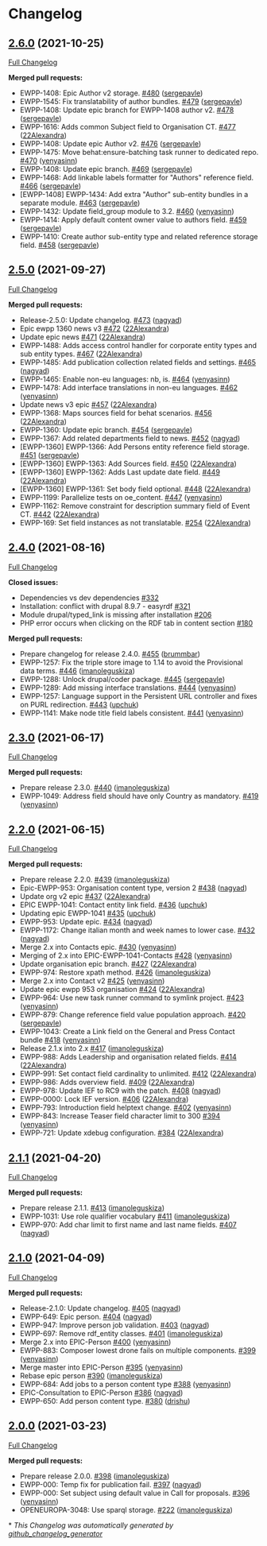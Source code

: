 # Changelog

## [2.6.0](https://github.com/openeuropa/oe_content/tree/2.6.0) (2021-10-25)

[Full Changelog](https://github.com/openeuropa/oe_content/compare/2.5.0...2.6.0)

**Merged pull requests:**

- EWPP-1408: Epic Author v2 storage. [\#480](https://github.com/openeuropa/oe_content/pull/480) ([sergepavle](https://github.com/sergepavle))
- EWPP-1545: Fix translatability of author bundles. [\#479](https://github.com/openeuropa/oe_content/pull/479) ([sergepavle](https://github.com/sergepavle))
- EWPP-1408: Update epic branch for  EWPP-1408 author v2. [\#478](https://github.com/openeuropa/oe_content/pull/478) ([sergepavle](https://github.com/sergepavle))
- EWPP-1616: Adds common Subject field to Organisation CT. [\#477](https://github.com/openeuropa/oe_content/pull/477) ([22Alexandra](https://github.com/22Alexandra))
- EWPP-1408: Update epic Author v2. [\#476](https://github.com/openeuropa/oe_content/pull/476) ([sergepavle](https://github.com/sergepavle))
- EWPP-1475: Move behat:ensure-batching task runner to dedicated repo. [\#470](https://github.com/openeuropa/oe_content/pull/470) ([yenyasinn](https://github.com/yenyasinn))
- EWPP-1408: Update epic branch. [\#469](https://github.com/openeuropa/oe_content/pull/469) ([sergepavle](https://github.com/sergepavle))
- EWPP-1468: Add linkable labels formatter for "Authors" reference field. [\#466](https://github.com/openeuropa/oe_content/pull/466) ([sergepavle](https://github.com/sergepavle))
- \[EWPP-1408\] EWPP-1434: Add extra "Author" sub-entity bundles in a separate module. [\#463](https://github.com/openeuropa/oe_content/pull/463) ([sergepavle](https://github.com/sergepavle))
- EWPP-1432: Update field\_group module to 3.2. [\#460](https://github.com/openeuropa/oe_content/pull/460) ([yenyasinn](https://github.com/yenyasinn))
- EWPP-1414: Apply default content owner value to authors field. [\#459](https://github.com/openeuropa/oe_content/pull/459) ([sergepavle](https://github.com/sergepavle))
- EWPP-1410: Create author sub-entity type and related reference storage field. [\#458](https://github.com/openeuropa/oe_content/pull/458) ([sergepavle](https://github.com/sergepavle))

## [2.5.0](https://github.com/openeuropa/oe_content/tree/2.5.0) (2021-09-27)

[Full Changelog](https://github.com/openeuropa/oe_content/compare/2.4.0...2.5.0)

**Merged pull requests:**

- Release-2.5.0: Update changelog. [\#473](https://github.com/openeuropa/oe_content/pull/473) ([nagyad](https://github.com/nagyad))
- Epic ewpp 1360 news v3 [\#472](https://github.com/openeuropa/oe_content/pull/472) ([22Alexandra](https://github.com/22Alexandra))
- Update epic news [\#471](https://github.com/openeuropa/oe_content/pull/471) ([22Alexandra](https://github.com/22Alexandra))
- EWPP-1488: Adds access control handler for corporate entity types and sub entity types. [\#467](https://github.com/openeuropa/oe_content/pull/467) ([22Alexandra](https://github.com/22Alexandra))
- EWPP-1485: Add publication collection related fields and settings. [\#465](https://github.com/openeuropa/oe_content/pull/465) ([nagyad](https://github.com/nagyad))
- EWPP-1465: Enable non-eu languages: nb, is. [\#464](https://github.com/openeuropa/oe_content/pull/464) ([yenyasinn](https://github.com/yenyasinn))
- EWPP-1478: Add interface translations in non-eu languages. [\#462](https://github.com/openeuropa/oe_content/pull/462) ([yenyasinn](https://github.com/yenyasinn))
- Update news v3 epic [\#457](https://github.com/openeuropa/oe_content/pull/457) ([22Alexandra](https://github.com/22Alexandra))
- EWPP-1368: Maps sources field for behat scenarios. [\#456](https://github.com/openeuropa/oe_content/pull/456) ([22Alexandra](https://github.com/22Alexandra))
- EWPP-1360: Update epic branch. [\#454](https://github.com/openeuropa/oe_content/pull/454) ([sergepavle](https://github.com/sergepavle))
- EWPP-1367: Add related departments field to news. [\#452](https://github.com/openeuropa/oe_content/pull/452) ([nagyad](https://github.com/nagyad))
- \[EWPP-1360\] EWPP-1366: Add Persons entity reference field storage. [\#451](https://github.com/openeuropa/oe_content/pull/451) ([sergepavle](https://github.com/sergepavle))
- \[EWPP-1360\] EWPP-1363: Add Sources field. [\#450](https://github.com/openeuropa/oe_content/pull/450) ([22Alexandra](https://github.com/22Alexandra))
- \[EWPP-1360\] EWPP-1362: Adds Last update date field. [\#449](https://github.com/openeuropa/oe_content/pull/449) ([22Alexandra](https://github.com/22Alexandra))
- \[EWPP-1360\] EWPP-1361: Set body field optional. [\#448](https://github.com/openeuropa/oe_content/pull/448) ([22Alexandra](https://github.com/22Alexandra))
- EWPP-1199: Parallelize tests on oe\_content. [\#447](https://github.com/openeuropa/oe_content/pull/447) ([yenyasinn](https://github.com/yenyasinn))
- EWPP-1162: Remove constraint for description summary field of Event CT. [\#442](https://github.com/openeuropa/oe_content/pull/442) ([22Alexandra](https://github.com/22Alexandra))
- EWPP-169: Set field instances as not translatable. [\#254](https://github.com/openeuropa/oe_content/pull/254) ([22Alexandra](https://github.com/22Alexandra))

## [2.4.0](https://github.com/openeuropa/oe_content/tree/2.4.0) (2021-08-16)

[Full Changelog](https://github.com/openeuropa/oe_content/compare/2.3.0...2.4.0)

**Closed issues:**

- Dependencies vs dev dependencies [\#332](https://github.com/openeuropa/oe_content/issues/332)
- Installation: conflict with drupal 8.9.7  - easyrdf [\#321](https://github.com/openeuropa/oe_content/issues/321)
- Module drupal/typed\_link is missing after installation [\#206](https://github.com/openeuropa/oe_content/issues/206)
- PHP error occurs when clicking on the RDF tab in content section [\#180](https://github.com/openeuropa/oe_content/issues/180)

**Merged pull requests:**

- Prepare changelog for release 2.4.0. [\#455](https://github.com/openeuropa/oe_content/pull/455) ([brummbar](https://github.com/brummbar))
- EWPP-1257: Fix the triple store image to 1.14 to avoid the Provisional data terms. [\#446](https://github.com/openeuropa/oe_content/pull/446) ([imanoleguskiza](https://github.com/imanoleguskiza))
- EWPP-1288: Unlock drupal/coder package. [\#445](https://github.com/openeuropa/oe_content/pull/445) ([sergepavle](https://github.com/sergepavle))
- EWPP-1289: Add missing interface translations. [\#444](https://github.com/openeuropa/oe_content/pull/444) ([yenyasinn](https://github.com/yenyasinn))
- EWPP-1257: Language support in the Persistent URL controller and fixes on PURL redirection. [\#443](https://github.com/openeuropa/oe_content/pull/443) ([upchuk](https://github.com/upchuk))
- EWPP-1141: Make node title field labels consistent. [\#441](https://github.com/openeuropa/oe_content/pull/441) ([yenyasinn](https://github.com/yenyasinn))

## [2.3.0](https://github.com/openeuropa/oe_content/tree/2.3.0) (2021-06-17)
[Full Changelog](https://github.com/openeuropa/oe_content/compare/2.2.0...2.3.0)

**Merged pull requests:**

- Prepare release 2.3.0. [\#440](https://github.com/openeuropa/oe_content/pull/440) ([imanoleguskiza](https://github.com/imanoleguskiza))
- EWPP-1049: Address field should have only Country as mandatory. [\#419](https://github.com/openeuropa/oe_content/pull/419) ([yenyasinn](https://github.com/yenyasinn))

## [2.2.0](https://github.com/openeuropa/oe_content/tree/2.2.0) (2021-06-15)

[Full Changelog](https://github.com/openeuropa/oe_content/compare/2.1.1...2.2.0)

**Merged pull requests:**

- Prepare release 2.2.0. [\#439](https://github.com/openeuropa/oe_content/pull/439) ([imanoleguskiza](https://github.com/imanoleguskiza))
- Epic-EWPP-953: Organisation content type, version 2 [\#438](https://github.com/openeuropa/oe_content/pull/438) ([nagyad](https://github.com/nagyad))
- Update org v2 epic [\#437](https://github.com/openeuropa/oe_content/pull/437) ([22Alexandra](https://github.com/22Alexandra))
- EPIC EWPP-1041: Contact entity link field. [\#436](https://github.com/openeuropa/oe_content/pull/436) ([upchuk](https://github.com/upchuk))
- Updating epic EWPP-1041 [\#435](https://github.com/openeuropa/oe_content/pull/435) ([upchuk](https://github.com/upchuk))
- EWPP-953: Update epic. [\#434](https://github.com/openeuropa/oe_content/pull/434) ([nagyad](https://github.com/nagyad))
- EWPP-1172: Change italian month and week names to lower case. [\#432](https://github.com/openeuropa/oe_content/pull/432) ([nagyad](https://github.com/nagyad))
- Merge 2.x into Contacts epic. [\#430](https://github.com/openeuropa/oe_content/pull/430) ([yenyasinn](https://github.com/yenyasinn))
- Merging of 2.x into EPIC-EWPP-1041-Contacts [\#428](https://github.com/openeuropa/oe_content/pull/428) ([yenyasinn](https://github.com/yenyasinn))
- Update organisation epic branch. [\#427](https://github.com/openeuropa/oe_content/pull/427) ([22Alexandra](https://github.com/22Alexandra))
- EWPP-974: Restore xpath method. [\#426](https://github.com/openeuropa/oe_content/pull/426) ([imanoleguskiza](https://github.com/imanoleguskiza))
- Merge 2.x into Contact v2 [\#425](https://github.com/openeuropa/oe_content/pull/425) ([yenyasinn](https://github.com/yenyasinn))
- Update epic ewpp 953 organisation [\#424](https://github.com/openeuropa/oe_content/pull/424) ([22Alexandra](https://github.com/22Alexandra))
- EWPP-964: Use new task runner command to symlink project. [\#423](https://github.com/openeuropa/oe_content/pull/423) ([yenyasinn](https://github.com/yenyasinn))
- EWPP-879: Change reference field value population approach. [\#420](https://github.com/openeuropa/oe_content/pull/420) ([sergepavle](https://github.com/sergepavle))
- EWPP-1043: Create a Link field on the General and Press Contact bundle [\#418](https://github.com/openeuropa/oe_content/pull/418) ([yenyasinn](https://github.com/yenyasinn))
- Release 2.1.x into 2.x [\#417](https://github.com/openeuropa/oe_content/pull/417) ([imanoleguskiza](https://github.com/imanoleguskiza))
- EWPP-988: Adds Leadership and organisation related fields. [\#414](https://github.com/openeuropa/oe_content/pull/414) ([22Alexandra](https://github.com/22Alexandra))
- EWPP-991: Set contact field cardinality to unlimited. [\#412](https://github.com/openeuropa/oe_content/pull/412) ([22Alexandra](https://github.com/22Alexandra))
- EWPP-986: Adds overview field. [\#409](https://github.com/openeuropa/oe_content/pull/409) ([22Alexandra](https://github.com/22Alexandra))
- EWPP-978: Update IEF to RC9 with the patch. [\#408](https://github.com/openeuropa/oe_content/pull/408) ([nagyad](https://github.com/nagyad))
- EWPP-0000: Lock IEF version. [\#406](https://github.com/openeuropa/oe_content/pull/406) ([22Alexandra](https://github.com/22Alexandra))
- EWPP-793: Introduction field helptext change. [\#402](https://github.com/openeuropa/oe_content/pull/402) ([yenyasinn](https://github.com/yenyasinn))
- EWPP-843: Increase Teaser field character limit to 300 [\#394](https://github.com/openeuropa/oe_content/pull/394) ([yenyasinn](https://github.com/yenyasinn))
- EWPP-721: Update xdebug configuration. [\#384](https://github.com/openeuropa/oe_content/pull/384) ([22Alexandra](https://github.com/22Alexandra))

## [2.1.1](https://github.com/openeuropa/oe_content/tree/2.1.1) (2021-04-20)

[Full Changelog](https://github.com/openeuropa/oe_content/compare/2.1.0...2.1.1)

**Merged pull requests:**

- Prepare release 2.1.1. [\#413](https://github.com/openeuropa/oe_content/pull/413) ([imanoleguskiza](https://github.com/imanoleguskiza))
- EWPP-1031: Use role qualifier vocabulary [\#411](https://github.com/openeuropa/oe_content/pull/411) ([imanoleguskiza](https://github.com/imanoleguskiza))
- EWPP-970: Add char limit to first name and last name fields. [\#407](https://github.com/openeuropa/oe_content/pull/407) ([nagyad](https://github.com/nagyad))

## [2.1.0](https://github.com/openeuropa/oe_content/tree/2.1.0) (2021-04-09)

[Full Changelog](https://github.com/openeuropa/oe_content/compare/2.0.0...2.1.0)

**Merged pull requests:**

- Release-2.1.0: Update changelog. [\#405](https://github.com/openeuropa/oe_content/pull/405) ([nagyad](https://github.com/nagyad))
- EWPP-649: Epic person. [\#404](https://github.com/openeuropa/oe_content/pull/404) ([nagyad](https://github.com/nagyad))
- EWPP-947:  Improve person job validation. [\#403](https://github.com/openeuropa/oe_content/pull/403) ([nagyad](https://github.com/nagyad))
- EWPP-697: Remove rdf\_entity classes. [\#401](https://github.com/openeuropa/oe_content/pull/401) ([imanoleguskiza](https://github.com/imanoleguskiza))
- Merge 2.x into EPIC-Person [\#400](https://github.com/openeuropa/oe_content/pull/400) ([yenyasinn](https://github.com/yenyasinn))
- EWPP-883: Composer lowest drone fails on multiple components. [\#399](https://github.com/openeuropa/oe_content/pull/399) ([yenyasinn](https://github.com/yenyasinn))
- Merge master into EPIC-Person [\#395](https://github.com/openeuropa/oe_content/pull/395) ([yenyasinn](https://github.com/yenyasinn))
- Rebase epic person [\#390](https://github.com/openeuropa/oe_content/pull/390) ([imanoleguskiza](https://github.com/imanoleguskiza))
- EWPP-684: Add jobs to a person content type [\#388](https://github.com/openeuropa/oe_content/pull/388) ([yenyasinn](https://github.com/yenyasinn))
- EPIC-Consultation to EPIC-Person [\#386](https://github.com/openeuropa/oe_content/pull/386) ([nagyad](https://github.com/nagyad))
- EWPP-650: Add person content type. [\#380](https://github.com/openeuropa/oe_content/pull/380) ([drishu](https://github.com/drishu))

## [2.0.0](https://github.com/openeuropa/oe_content/tree/2.0.0) (2021-03-23)

[Full Changelog](https://github.com/openeuropa/oe_content/compare/1.14.0...2.0.0)

**Merged pull requests:**

- Prepare release 2.0.0. [\#398](https://github.com/openeuropa/oe_content/pull/398) ([imanoleguskiza](https://github.com/imanoleguskiza))
- EWPP-000: Temp fix for publication fail. [\#397](https://github.com/openeuropa/oe_content/pull/397) ([nagyad](https://github.com/nagyad))
- EWPP-000: Set subject using default value in Call for proposals. [\#396](https://github.com/openeuropa/oe_content/pull/396) ([yenyasinn](https://github.com/yenyasinn))
- OPENEUROPA-3048: Use sparql storage. [\#222](https://github.com/openeuropa/oe_content/pull/222) ([imanoleguskiza](https://github.com/imanoleguskiza))



\* *This Changelog was automatically generated by [github_changelog_generator](https://github.com/github-changelog-generator/github-changelog-generator)*
